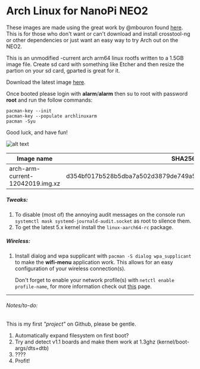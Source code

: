 # Arch Linux for NanoPi NEO2
These images are made using the great work by @mbouron found [here](https://github.com/mbouron/archlinuxarm-nanopi-neo2).
This is for those who don't want or can't download and install crosstool-ng or other dependencies or just want an easy way to try Arch out on the NEO2.

This is an unmodified -current arch arm64 linux rootfs written to a 1.5GB image file.
Create sd card with something like Etcher and then resize the partion on your sd card, gparted is great for it.

Download the latest image [here](https://github.com/RonnyReporter/nanopi-neo2-arch/releases).

Once booted please login with **alarm**/**alarm** then su to root with password **root** and run the follow commands:
```
pacman-key --init
pacman-key --populate archlinuxarm
pacman -Syu
```

Good luck, and have fun!

![alt text](https://github.com/RonnyReporter/nanopi-neo2-arch/blob/master/screenie.png?raw=true)

| Image name | SHA256 | Size |
| ---------- |--------|------|
| arch-arm-current-12042019.img.xz | d354bf017b528b5dba7a502d3879de749a54ea7b94be94e6af4251232a2126fd | 305MB |

##### Tweaks:
1. To disable (most of) the annoying audit messages on the console run `systemctl mask systemd-journald-audit.socket` as root to silence them.
2. To get the latest 5.x kernel install the `linux-aarch64-rc` package.

##### Wireless:
1. Install dialog and wpa supplicant with `pacman -S dialog wpa_supplicant` to make the **wifi-menu** application work. This allows for an easy configuration of your wireless connection(s).

   Don't forget to enable your network profile(s) with `netctl enable profile-name`, for more information check out [this](https://wiki.archlinux.org/index.php/Netctl#Configuration) page.

___
###### Notes/to-do:

This is my first *"project"* on Github, please be gentle.

1. Automatically expand filesystem on first boot?
2. Try and detect v1.1 boards and make them work at 1.3ghz (kernel/boot-args/dts+dtb)
3. ????
4. Profit!

